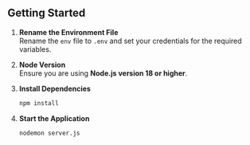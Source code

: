 ## Getting Started

1. **Rename the Environment File**  
    Rename the `env` file to `.env` and set your credentials for the required variables.

2. **Node Version**  
    Ensure you are using **Node.js version 18 or higher**.

3. **Install Dependencies**  
    ```bash
    npm install
    ```

4. **Start the Application**  
    ```bash
    nodemon server.js
    ```
